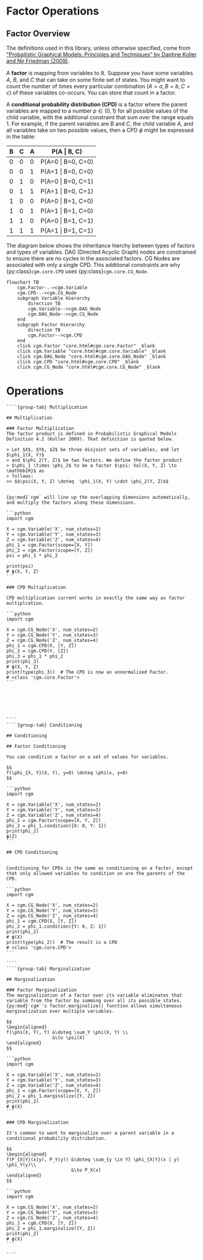 # Factor Operations

## Factor Overview

The definitions used in this library, unless otherwise specified, come from ["Probailistic Graphical Models: Principles and Techniques" by Daphne Koller and Nir Friedman (2009)](https://mitpress.mit.edu/9780262013192/probabilistic-graphical-models/).

A **factor** is mapping from variables to $\mathbb{R}$. Suppose you have some variables $A$, $B$, and $C$ that can take on some finite set of states. You might want to count the number of times every particular combination $(A=a, B=b, C=c)$ of these variables co-occurs. You can store that count in a factor.

A **conditional probability distribution (CPD)** is a factor where the parent 
variables are mapped to a number $p \in (0, 1)$ for all possible values of the 
child variable, with the additional constraint that sum over the range equals 1. 
For example, if the parent variables are $B$ and $C$, the child variable $A$, 
and all variables take on two possible values, then a CPD $\phi$ might be 
expressed in the table:

| B | C | A | P(A &#124; B, C) |
|---|---|---|-------------|
| 0 | 0 | 0 | P(A=0 &#124; B=0, C=0) |
| 0 | 0 | 1 | P(A=1 &#124; B=0, C=0) |
| 0 | 1 | 0 | P(A=0 &#124; B=0, C=1) |
| 0 | 1 | 1 | P(A=1 &#124; B=0, C=1) |
| 1 | 0 | 0 | P(A=0 &#124; B=1, C=0) |
| 1 | 0 | 1 | P(A=1 &#124; B=1, C=0) |
| 1 | 1 | 0 | P(A=0 &#124; B=1, C=1) |
| 1 | 1 | 1 | P(A=1 &#124; B=1, C=1) |

The diagram below shows the inheritance hierchy between types of factors and 
types of variables. DAG (Directed Acyclic Graph) nodes are constrained to ensure there are no cycles in the associated factors. CG Nodes are associated with only a single CPD. This additional constraints are why {py:class}`cgm.core.CPD` uses {py:class}`cgm.core.CG_Node`.

```{mermaid}
flowchart TB
    cgm.Factor-.->cgm.Variable
    cgm.CPD-.->cgm.CG_Node
    subgraph Variable Hierarchy
        direction TB
        cgm.Variable-->cgm.DAG_Node
        cgm.DAG_Node-->cgm.CG_Node
    end
    subgraph Factor Hierarchy
        direction TB
        cgm.Factor-->cgm.CPD
    end
    click cgm.Factor "core.html#cgm.core.Factor" _blank
    click cgm.Variable "core.html#cgm.core.Variable" _blank
    click cgm.DAG_Node "core.html#cgm.core.DAG_Node" _blank
    click cgm.CPD "core.html#cgm.core.CPD" _blank
    click cgm.CG_Node "core.html#cgm.core.CG_Node" _blank
```

# Operations
`````{tabs}
````{group-tab} Multiplication

## Multiplication

### Factor Multiplication
The factor product is defined in Probabilistic Graphical Models
Definition 4.2 (Koller 2009). That definition is quoted below.

> Let $X$, $Y$, $Z$ be three disjoint sets of variables, and let $\phi_1(X, Y)$
> and $\phi_2(Y, Z)$ be two factors. We define the factor product
> $\phi_1 \times \phi_2$ to be a factor $\psi: Val(X, Y, Z) \to \mathbb{R}$ as 
> follows:
>> $$\psi(X, Y, Z) \doteq  \phi_1(X, Y) \cdot \phi_2(Y, Z)$$


{py:mod}`cgm` will line up the overlapping dimensions automatically, and multiply the factors along these dimensions.

```python
import cgm

X = cgm.Variable('X', num_states=2)
Y = cgm.Variable('Y', num_states=3)
Z = cgm.Variable('Z', num_states=4)
phi_1 = cgm.Factor(scope=[X, Y])
phi_2 = cgm.Factor(scope=[Y, Z])
psi = phi_1 * phi_2

print(psi)
# ϕ(X, Y, Z)
```

### CPD Multiplication

CPD multiplication current works in exactly the same way as factor multiplcation.

```python
import cgm

X = cgm.CG_Node('X', num_states=2)
Y = cgm.CG_Node('Y', num_states=3)
Z = cgm.CG_Node('Z', num_states=4)
phi_1 = cgm.CPD(X, [Y, Z])
phi_2 = cgm.CPD(Y, [Z])
phi_3 = phi_1 * phi_2
print(phi_3)
# ϕ(X, Y, Z)
print(type(phi_3))  # The CPD is now an unnormalized Factor.
# <class 'cgm.core.Factor'>
```






````
````{group-tab} Conditioning

## Conditioning

## Factor Conditioning

You can condition a factor on a set of values for variables.

$$
f(\phi_{X, Y}(X, Y), y=0) \doteq \phi(x, y=0)
$$

```python
import cgm

X = cgm.Variable('X', num_states=2)
Y = cgm.Variable('Y', num_states=3)
Z = cgm.Variable('Z', num_states=4)
phi_1 = cgm.Factor(scope=[X, Y, Z])
phi_2 = phi_1.condition({X: 0, Y: 1})
print(phi_2)
ϕ(Z)
```

## CPD Conditioning


Conditioning for CPDs is the same as conditioning on a factor, except that only allowed variables to condition on are the parents of the CPD.

```python
import cgm

X = cgm.CG_Node('X', num_states=2)
Y = cgm.CG_Node('Y', num_states=3)
Z = cgm.CG_Node('Z', num_states=4)
phi_1 = cgm.CPD(X, [Y, Z])
phi_2 = phi_1.condition({Y: 0, Z: 1})
print(phi_2)
# ϕ(X)
print(type(phi_2))  # The result is a CPD
# <class 'cgm.core.CPD'>
```

````
````{group-tab} Marginalization

## Marginalization

### Factor Marginalization
The marginalization of a factor over its variable eliminates that variable from the factor by summing over all its possible states. {py:mod}`cgm`'s factor.marginalize() function allows simultaneous marginalization over multiple variables.

$$
\begin{aligned}
f(\phi(X, Y), Y) &\doteq \sum_Y \phi(X, Y) \\
                 &\to \psi(X)
\end{aligned}
$$

```python
import cgm

X = cgm.Variable('X', num_states=2)
Y = cgm.Variable('Y', num_states=3)
Z = cgm.Variable('Z', num_states=4)
phi_1 = cgm.Factor(scope=[X, Y, Z])
phi_2 = phi_1.marginalize([Y, Z])
print(phi_2)
# ϕ(X)
```

### CPD Marginalization

It's common to want to marginalize over a parent variable in a conditional probability distribution.

$$
\begin{aligned}
f(P_{X|Y}(x|y), P_Y(y)) &\doteq \sum_{y \in Y} \phi_{X|Y}(x | y) \phi_Y(y)\\
                        &\to P_X(x)
\end{aligned}
$$

```python
import cgm

X = cgm.CG_Node('X', num_states=2)
Y = cgm.CG_Node('Y', num_states=3)
Z = cgm.CG_Node('Z', num_states=4)
phi_1 = cgm.CPD(X, [Y, Z])
phi_2 = phi_1.marginalize([Y, Z])
print(phi_2)
# ϕ(X)
```

````
`````